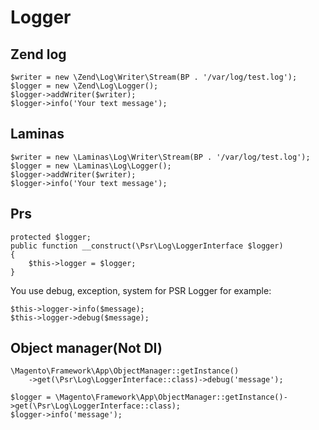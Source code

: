 # Logger

## Zend log
```
$writer = new \Zend\Log\Writer\Stream(BP . '/var/log/test.log');
$logger = new \Zend\Log\Logger();
$logger->addWriter($writer);
$logger->info('Your text message');
```


## Laminas
```
$writer = new \Laminas\Log\Writer\Stream(BP . '/var/log/test.log');
$logger = new \Laminas\Log\Logger();
$logger->addWriter($writer);
$logger->info('Your text message');
```

## Prs
```
protected $logger;
public function __construct(\Psr\Log\LoggerInterface $logger)
{
    $this->logger = $logger;
}
```

You use debug, exception, system for PSR Logger for example:
```
$this->logger->info($message);
$this->logger->debug($message);
```

## Object manager(Not DI)
```
\Magento\Framework\App\ObjectManager::getInstance()
    ->get(\Psr\Log\LoggerInterface::class)->debug('message');
```

```
$logger = \Magento\Framework\App\ObjectManager::getInstance()->get(\Psr\Log\LoggerInterface::class);
$logger->info('message');
```
